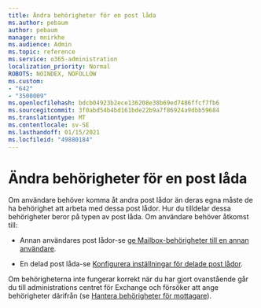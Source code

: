 ```yaml
---
title: Ändra behörigheter för en post låda
ms.author: pebaum
author: pebaum
manager: mnirkhe
ms.audience: Admin
ms.topic: reference
ms.service: o365-administration
localization_priority: Normal
ROBOTS: NOINDEX, NOFOLLOW
ms.custom:
- "642"
- "3500009"
ms.openlocfilehash: bdcb04923b2ece136208e38b69ed7486ffcf7fb6
ms.sourcegitcommit: 3f0abd54b4bd161bde22b9a7f86924a9dbb59684
ms.translationtype: MT
ms.contentlocale: sv-SE
ms.lasthandoff: 01/15/2021
ms.locfileid: "49880184"
---
```

# <a name="changing-permissions-on-a-mailbox"></a>Ändra behörigheter för en post låda

Om användare behöver komma åt andra post lådor än deras egna måste de ha behörighet att arbeta med dessa post lådor. Hur du tilldelar dessa behörigheter beror på typen av post låda. Om användare behöver åtkomst till:
  
- Annan användares post lådor-se [ge Mailbox-behörigheter till en annan användare](https://docs.microsoft.com/microsoft-365/admin/add-users/give-mailbox-permissions-to-another-user).
    
- En delad post låda-se [Konfigurera inställningar för delade post lådor](https://docs.microsoft.com/microsoft-365/admin/email/configure-a-shared-mailbox#add-or-remove-members).
    
Om behörigheterna inte fungerar korrekt när du har gjort ovanstående går du till administrations centret för Exchange och försöker att ange behörigheter därifrån (se [Hantera behörigheter för mottagare](https://technet.microsoft.com/library/jj919240%28v=exchg.150%29.aspx)).
  
